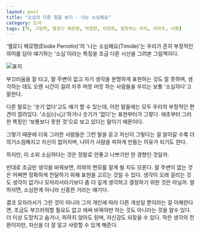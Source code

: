 ```yaml
---
layout: post
title: "소심의 다른 얼굴 보기 - 나는 소심해요"
category: 도서
tags: [책, 그림책, 엘로디 페로탱, 박정연, 이정화, 철학하는 아이, 이마주, 서평]
---
```


'엘로디 페로탱(Elodie Perrotin)'의
'나는 소심해요(Timide)'는
우리가 흔히 부정적인 의미를 담아 얘기하는 '소심'이라는 특징을
조금 다른 시선을 그려본 그림책이다.

![표지](https://lh3.googleusercontent.com/aFx6aMxtYrR0cEiEueXUSP0f48XO6K3-WGVDea5X7rKZ4z0AnZBLWQ8dZJH5K7NF8l0ZyPwd8dTZog=s480)

부끄러움을 잘 타고,
말 주변이 없고 자기 생각을 분명하게 표현하는 것도 잘 못하며,
생각하는 데도 오랜 시간이 걸려 자주 머뭇 머뭇 하는 사람들을
우리는 보통 '소심하다'고 말한다.

다른 말로는 '숫기 없다'고도 얘기 할 수 있는데,
이런 말들에는 모두 우리의 부정적인 편견이 깔려있다.
'소심(小心)'하거나 숫기가 '없다'는 표현부터가 그렇다.
애초부터 그러한 특징인 '보통보다 못한 것'으로 보고 있다는 말이기 때문이다.

그렇기 때문에 더욱 그러한 사람들은
그런 말을 듣고 자신이 그렇다는 걸 알아갈 수록
더 의기소침해지고 자신이 없어지며,
나아가 사람을 피하게 만들는 이유가 되기도 한다.

하지만, 이 소위 소심하다는 것은 정말로 안좋고 나쁘기만 한 경향인 것일까.

반대로 조금만 생각을 바꿔보면, 의외의 면모를 알게 될 지도 모른다.
말 주변이 없는 것은 어쩌면 정확하게 전달하기 위해 표현을 고르는 것일 수 있다.
생각이 오래 걸리는 것도 생각이 없거나 모자라서라기보다
좀 더 깊게 생각하고 결정하기 위한 것은 아닐까.
말하자면, 소심한게 아니라 신중한 거라는 얘기다.

결코 모자라서가 그런 것이 아니라
그저 개인에 따라 다른 개성일 뿐이라는 걸 이해한다면,
조금도 부끄러워할 필요도 없고 애써 바꿔야만 하는 것도 아니라는 것을 알수 있다.
더 이상 도망치고 숨거나, 피하지 않아도 된며, 자신감도 되찾을 수 있다.
작은 생각의 전환이지만,
자신을 더 잘 알고 사랑할 수 있게 해준다.

